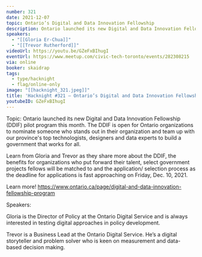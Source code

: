 ```yaml
---
number: 321
date: 2021-12-07
topic: Ontario’s Digital and Data Innovation Fellowship
description: Ontario launched its new Digital and Data Innovation Fellowship (DDIF) pilot program this month. The DDIF is open for Ontario organizations to nominate someone who stands out in their organization and team up with our province's top technologists, designers and data experts to build a government that works for all. Learn from Gloria and Trevor as they share more about the DDIF, the benefits for organizations who put forward their talent, select government projects fellows will be matched to and the application/ selection process as the deadline for applications is fast approaching on Friday, Dec. 10, 2021. Learn more! https://www.ontario.ca/page/digital-and-data-innovation-fellowship-program
speakers:
  - "[[Gloria Er-Chua]]"
  - "[[Trevor Rutherford]]"
videoUrl: https://youtu.be/GZeFxBIhugI
eventUrl: https://www.meetup.com/civic-tech-toronto/events/282308215
via: online
booker: skaidrap
tags:
  - type/hacknight
  - flag/online-only
image: "[[hacknight_321.jpeg]]"
title: 'Hacknight #321 – Ontario’s Digital and Data Innovation Fellowship'
youtubeID: GZeFxBIhugI
---
```


Topic:
Ontario launched its new Digital and Data Innovation Fellowship (DDIF) pilot program this month. The DDIF is open for Ontario organizations to nominate someone who stands out in their organization and team up with our province's top technologists, designers and data experts to build a government that works for all.

Learn from Gloria and Trevor as they share more about the DDIF, the benefits for organizations who put forward their talent, select government projects fellows will be matched to and the application/ selection process as the deadline for applications is fast approaching on Friday, Dec. 10, 2021.

Learn more! https://www.ontario.ca/page/digital-and-data-innovation-fellowship-program

Speakers:

Gloria is the Director of Policy at the Ontario Digital Service and is always interested in testing digital approaches in policy development.

Trevor is a Business Lead at the Ontario Digital Service. He’s a digital storyteller and problem solver who is keen on measurement and data-based decision making.